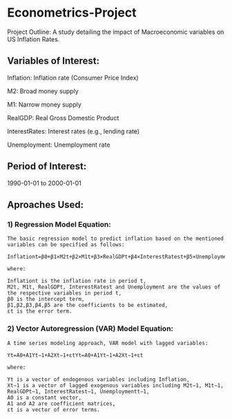 # Econometrics-Project

Project Outline: A study detailing the impact of Macroeconomic variables on US Inflation Rates.

## Variables of Interest: 
Inflation: Inflation rate (Consumer Price Index)

M2: Broad money supply

M1: Narrow money supply

RealGDP: Real Gross Domestic Product

InterestRates: Interest rates (e.g., lending rate)

Unemployment: Unemployment rate

## Period of Interest: 
1990-01-01 to 2000-01-01


## Aproaches Used:

### 1) Regression Model Equation:
    The basic regression model to predict inflation based on the mentioned variables can be specified as follows:

    Inflationt=β0+β1×M2t+β2×M1t+β3×RealGDPt+β4×InterestRatest+β5×Unemploymentt+εt

    where:

    Inflationt​ is the inflation rate in period t,
    M2t, M1t, RealGDPt, InterestRatest and Unemployment​ are the values of the respective variables in period t,
    β0​ is the intercept term,
    β1,β2,β3,β4,β5​ are the coefficients to be estimated,
    εt is the error term.

### 2) Vector Autoregression (VAR) Model Equation:

    A time series modeling approach, VAR model with lagged variables:

    Yt=A0+A1Yt−1+A2Xt−1+εtYt​=A0​+A1​Yt−1​+A2​Xt−1​+εt​

    where:

    Yt​ is a vector of endogenous variables including Inflation​,
    Xt−1 is a vector of lagged exogenous variables including M2t−1​, M1t−1, RealGDPt−1, InterestRatest−1​, Unemploymentt−1,
    A0 is a constant vector,
    A1 and A2​ are coefficient matrices,
    εt is a vector of error terms.
